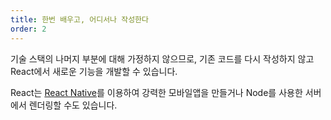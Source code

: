 ```yaml
---
title: 한번 배우고, 어디서나 작성한다
order: 2
---
```


기술 스택의 나머지 부분에 대해 가정하지 않으므로, 기존 코드를 다시 작성하지 않고 React에서 새로운 기능을 개발할 수 있습니다.

React는 [React Native](https://facebook.github.io/react-native/)를 이용하여 강력한 모바일앱을 만들거나
Node를 사용한 서버에서 렌더링할 수도 있습니다.